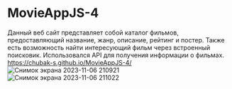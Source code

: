 # MovieAppJS-4
Данный веб сайт представляет собой каталог фильмов, предоставляющий название, жанр, описание, рейтинг и постер. Также есть возможность найти интересующий фильм через встроенный поисковик. Использовался API для получения информации о фильмах.
 https://chubak-s.github.io/MovieAppJS-4/
![Снимок экрана 2023-11-06 210921](https://github.com/Chubak-s/MovieAppJS-4/assets/112934217/f16be140-c79b-41fa-bd9c-e5788b0fdd85)
![Снимок экрана 2023-11-06 211022](https://github.com/Chubak-s/MovieAppJS-4/assets/112934217/aecf7f9b-614b-4c7e-a0a6-758ec56d7686)
